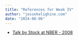 ```yaml
---
title: "References for Weak IV"
author: "jessekelighine.com"
date: "2024-08-06"
---
```


- [Talk by Stock at NBER - 2008](https://www.youtube.com/watch?v=DvutyWSofG8)
